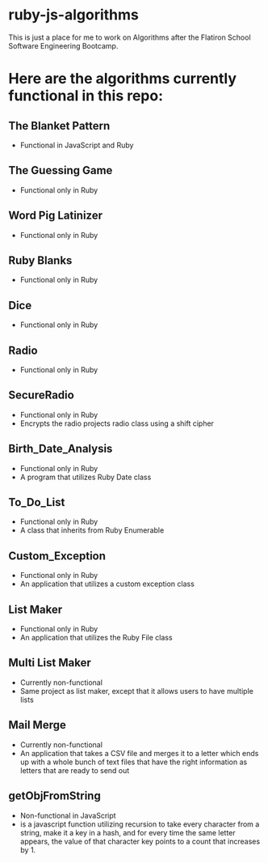 # ruby-js-algorithms

This is just a place for me to work on Algorithms after the Flatiron School Software Engineering Bootcamp.

# Here are the algorithms currently functional in this repo:

## The Blanket Pattern
- Functional in JavaScript and Ruby
## The Guessing Game
- Functional only in Ruby
## Word Pig Latinizer
- Functional only in Ruby
## Ruby Blanks
- Functional only in Ruby
## Dice
- Functional only in Ruby
## Radio
- Functional only in Ruby
## SecureRadio
- Functional only in Ruby
- Encrypts the radio projects radio class using a shift cipher
## Birth_Date_Analysis
- Functional only in Ruby
- A program that utilizes Ruby Date class
## To_Do_List
- Functional only in Ruby
- A class that inherits from Ruby Enumerable
## Custom_Exception
- Functional only in Ruby
- An application that utilizes a custom exception class
## List Maker
- Functional only in Ruby
- An application that utilizes the Ruby File class
## Multi List Maker
- Currently non-functional
- Same project as list maker, except that it allows users to have multiple lists
## Mail Merge
- Currently non-functional
- An application that takes a CSV file and merges it to a letter which ends up with a whole bunch of text files that have the 
right information as letters that are ready to send out
## getObjFromString
- Non-functional in JavaScript
- is a javascript function utilizing recursion to take every character from a string, make it a key in a hash, and for every time the 
same letter appears, the value of that character key points to a count that increases by 1.